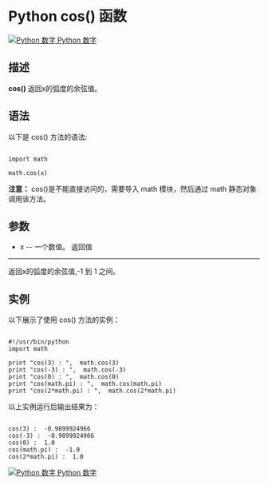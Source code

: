 Python  cos() 函数
================

 [![Python 数字](../images/up.gif)
 Python 数字](python-numbers.html)


  描述
--

  **cos()** 返回x的弧度的余弦值。

 语法
--

 以下是 cos() 方法的语法:


```

import math

math.cos(x)

```

 **注意：** cos()是不能直接访问的，需要导入 math 模块，然后通过 math 静态对象调用该方法。

  参数
--

  *  x -- 一个数值。
   返回值
---

  返回x的弧度的余弦值,-1 到 1 之间。

  实例
--

  以下展示了使用 cos() 方法的实例：


```

#!/usr/bin/python
import math

print "cos(3) : ",  math.cos(3)
print "cos(-3) : ",  math.cos(-3)
print "cos(0) : ",  math.cos(0)
print "cos(math.pi) : ",  math.cos(math.pi)
print "cos(2*math.pi) : ",  math.cos(2*math.pi)

```

  以上实例运行后输出结果为：


```

cos(3) :  -0.9899924966
cos(-3) :  -0.9899924966
cos(0) :  1.0
cos(math.pi) :  -1.0
cos(2*math.pi) :  1.0

```

 [![Python 数字](../images/up.gif)
 Python 数字](python-numbers.html)

